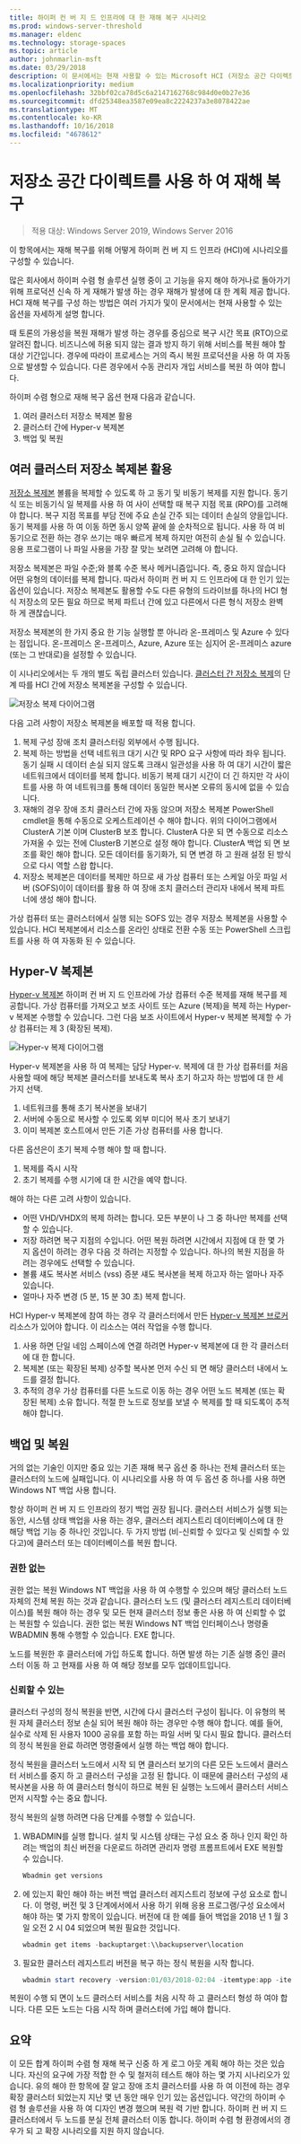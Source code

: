 ```yaml
---
title: 하이퍼 컨 버 지 드 인프라에 대 한 재해 복구 시나리오
ms.prod: windows-server-threshold
ms.manager: eldenc
ms.technology: storage-spaces
ms.topic: article
author: johnmarlin-msft
ms.date: 03/29/2018
description: 이 문서에서는 현재 사용할 수 있는 Microsoft HCI (저장소 공간 다이렉트)의 재해 복구 시나리오를 설명합니다.
ms.localizationpriority: medium
ms.openlocfilehash: 32bbf02ca78d5c6a2147162768c984d0e0b27e36
ms.sourcegitcommit: dfd25348ea3587e09ea8c2224237a3e8078422ae
ms.translationtype: MT
ms.contentlocale: ko-KR
ms.lasthandoff: 10/16/2018
ms.locfileid: "4678612"
---
```

# 저장소 공간 다이렉트를 사용 하 여 재해 복구

> 적용 대상: Windows Server 2019, Windows Server 2016

이 항목에서는 재해 복구를 위해 어떻게 하이퍼 컨 버 지 드 인프라 (HCI)에 시나리오를 구성할 수 있습니다.

많은 회사에서 하이퍼 수렴 형 솔루션 실행 중이 고 기능을 유지 해야 하거나로 돌아가기 위해 프로덕션 신속 하 게 재해가 발생 하는 경우 재해가 발생에 대 한 계획 제공 합니다. HCI 재해 복구를 구성 하는 방법은 여러 가지가 및이 문서에서는 현재 사용할 수 있는 옵션을 자세하게 설명 합니다.

때 토론의 가용성을 복원 재해가 발생 하는 경우를 중심으로 복구 시간 목표 (RTO)으로 알려진 합니다. 비즈니스에 허용 되지 않는 결과 방지 하기 위해 서비스를 복원 해야 할 대상 기간입니다. 경우에 따라이 프로세스는 거의 즉시 복원 프로덕션을 사용 하 여 자동으로 발생할 수 있습니다. 다른 경우에서 수동 관리자 개입 서비스를 복원 하 여야 합니다.

하이퍼 수렴 형으로 재해 복구 옵션 현재 다음과 같습니다.

1. 여러 클러스터 저장소 복제본 활용
2. 클러스터 간에 Hyper-v 복제본
3. 백업 및 복원

## 여러 클러스터 저장소 복제본 활용

[저장소 복제본](../storage-replica/storage-replica-overview.md) 볼륨을 복제할 수 있도록 하 고 동기 및 비동기 복제를 지원 합니다. 동기식 또는 비동기식 일 복제를 사용 하 여 사이 선택할 때 복구 지점 목표 (RPO)를 고려해 야 합니다. 복구 지점 목표를 부담 전에 주요 손실 간주 되는 데이터 손실의 양을입니다. 동기 복제를 사용 하 여 이동 하면 동시 양쪽 끝에 쓸 순차적으로 됩니다. 사용 하 여 비동기으로 전환 하는 경우 쓰기는 매우 빠르게 복제 하지만 여전히 손실 될 수 있습니다. 응용 프로그램이 나 파일 사용을 가장 잘 맞는 보려면 고려해 야 합니다.

저장소 복제본은 파일 수준;와 블록 수준 복사 메커니즘입니다. 즉, 중요 하지 않습니다 어떤 유형의 데이터를 복제 합니다. 따라서 하이퍼 컨 버 지 드 인프라에 대 한 인기 있는 옵션이 있습니다. 저장소 복제본도 활용할 수도 다른 유형의 드라이브를 하나의 HCI 형식 저장소의 모든 필요 하므로 복제 파트너 간에 있고 다른에서 다른 형식 저장소 완벽 하 게 괜찮습니다. 

저장소 복제본의 한 가지 중요 한 기능 실행할 뿐 아니라 온-프레미스 및 Azure 수 있다는 점입니다. 온-프레미스 온-프레미스, Azure, Azure 또는 심지어 온-프레미스 azure (또는 그 반대로)을 설정할 수 있습니다.

이 시나리오에서는 두 개의 별도 독립 클러스터 있습니다. [클러스터 간 저장소 복제](../storage-replica/cluster-to-cluster-storage-replication.md)의 단계 따를 HCI 간에 저장소 복제본을 구성할 수 있습니다.

![저장소 복제 다이어그램](media\storage-spaces-direct-disaster-recovery\Disaster-Recovery-Figure1.png)

다음 고려 사항이 저장소 복제본을 배포할 때 적용 합니다. 

1.  복제 구성 장애 조치 클러스터링 외부에서 수행 됩니다. 
2.  복제 하는 방법을 선택 네트워크 대기 시간 및 RPO 요구 사항에 따라 좌우 됩니다. 동기 실패 시 데이터 손실 되지 않도록 크래시 일관성을 사용 하 여 대기 시간이 짧은 네트워크에서 데이터를 복제 합니다. 비동기 복제 대기 시간이 더 긴 하지만 각 사이트를 사용 하 여 네트워크를 통해 데이터 동일한 복사본 오류의 동시에 없을 수 있습니다. 
3.  재해의 경우 장애 조치 클러스터 간에 자동 않으며 저장소 복제본 PowerShell cmdlet을 통해 수동으로 오케스트레이션 수 해야 합니다. 위의 다이어그램에서 ClusterA 기본 이며 ClusterB 보조 합니다. ClusterA 다운 되 면 수동으로 리소스 가져올 수 있는 전에 ClusterB 기본으로 설정 해야 합니다. ClusterA 백업 되 면 보조를 확인 해야 합니다. 모든 데이터를 동기화가, 되 면 변경 하 고 원래 설정 된 방식으로 다시 역할 스왑 합니다.
4.  저장소 복제본은 데이터를 복제만 하므로 새 가상 컴퓨터 또는 스케일 아웃 파일 서버 (SOFS)이이 데이터를 활용 하 여 장애 조치 클러스터 관리자 내에서 복제 파트너에 생성 해야 합니다.

가상 컴퓨터 또는 클러스터에서 실행 되는 SOFS 있는 경우 저장소 복제본을 사용할 수 있습니다. HCI 복제본에서 리소스를 온라인 상태로 전환 수동 또는 PowerShell 스크립트를 사용 하 여 자동화 된 수 있습니다.

## Hyper-V 복제본

[Hyper-v 복제본](https://docs.microsoft.com/windows-server/virtualization/hyper-v/manage/set-up-hyper-v-replica) 하이퍼 컨 버 지 드 인프라에 가상 컴퓨터 수준 복제를 재해 복구를 제공합니다. 가상 컴퓨터를 가져오고 보조 사이트 또는 Azure (복제)을 복제 하는 Hyper-v 복제본 수행할 수 있습니다. 그런 다음 보조 사이트에서 Hyper-v 복제본 복제할 수 가상 컴퓨터는 제 3 (확장된 복제).

![Hyper-v 복제 다이어그램](media\storage-spaces-direct-disaster-recovery\Disaster-Recovery-Figure2.png)

Hyper-v 복제본을 사용 하 여 복제는 담당 Hyper-v. 복제에 대 한 가상 컴퓨터를 처음 사용할 때에 해당 복제본 클러스터를 보내도록 복사 초기 하고자 하는 방법에 대 한 세 가지 선택.

1.  네트워크를 통해 초기 복사본을 보내기
2.  서버에 수동으로 복사할 수 있도록 외부 미디어 복사 초기 보내기
3.  이미 복제본 호스트에서 만든 기존 가상 컴퓨터를 사용 합니다.

다른 옵션은이 초기 복제 수행 해야 할 때 합니다.

1.  복제를 즉시 시작
2.  초기 복제를 수행 시기에 대 한 시간을 예약 합니다. 

해야 하는 다른 고려 사항이 있습니다.

- 어떤 VHD/VHDX의 복제 하려는 합니다. 모든 부분이 나 그 중 하나만 복제를 선택할 수 있습니다.
- 저장 하려면 복구 지점의 수입니다. 어떤 복원 하려면 시간에서 지점에 대 한 몇 가지 옵션이 하려는 경우 다음 것 하려는 지정할 수 있습니다. 하나의 복원 지점을 하려는 경우에도 선택할 수 있습니다.
- 볼륨 섀도 복사본 서비스 (vss) 증분 섀도 복사본을 복제 하고자 하는 얼마나 자주 있습니다.
- 얼마나 자주 변경 (5 분, 15 분 30 초) 복제 합니다.

HCI Hyper-v 복제본에 참여 하는 경우 각 클러스터에서 만든 [Hyper-v 복제본 브로커](https://blogs.technet.microsoft.com/virtualization/2012/03/27/why-is-the-hyper-v-replica-broker-required/) 리소스가 있어야 합니다. 이 리소스는 여러 작업을 수행 합니다.

1.  사용 하면 단일 네임 스페이스에 연결 하려면 Hyper-v 복제본에 대 한 각 클러스터에 대 한 합니다.
2.  복제본 (또는 확장된 복제) 상주할 복사본 먼저 수신 되 면 해당 클러스터 내에서 노드를 결정 합니다.
3.  추적의 경우 가상 컴퓨터를 다른 노드로 이동 하는 경우 어떤 노드 복제본 (또는 확장된 복제) 소유 합니다. 적절 한 노드로 정보를 보낼 수 복제를 할 때 되도록이 추적 해야 합니다.

## 백업 및 복원

거의 없는 기술인 이지만 중요 있는 기존 재해 복구 옵션 중 하나는 전체 클러스터 또는 클러스터의 노드에 실패입니다. 이 시나리오를 사용 하 여 두 옵션 중 하나를 사용 하면 Windows NT 백업 사용 합니다. 

항상 하이퍼 컨 버 지 드 인프라의 정기 백업 권장 됩니다. 클러스터 서비스가 실행 되는 동안, 시스템 상태 백업을 사용 하는 경우, 클러스터 레지스트리 데이터베이스에 대 한 해당 백업 기능 중 하나인 것입니다. 두 가지 방법 (비-신뢰할 수 있다고 및 신뢰할 수 있다고)에 클러스터 또는 데이터베이스를 복원 합니다.

### 권한 없는

권한 없는 복원 Windows NT 백업을 사용 하 여 수행할 수 있으며 해당 클러스터 노드 자체의 전체 복원 하는 것과 같습니다. 클러스터 노드 (및 클러스터 레지스트리 데이터베이스)를 복원 해야 하는 경우 및 모든 현재 클러스터 정보 좋은 사용 하 여 신뢰할 수 없는 복원할 수 있습니다. 권한 없는 복원 Windows NT 백업 인터페이스나 명령줄 WBADMIN 통해 수행할 수 있습니다. EXE 합니다.

노드를 복원한 후 클러스터에 가입 하도록 합니다. 하면 발생 하는 기존 실행 중인 클러스터 이동 하 고 현재를 사용 하 여 해당 정보를 모두 업데이트입니다.

### 신뢰할 수 있는

클러스터 구성의 정식 복원을 반면, 시간에 다시 클러스터 구성이 됩니다. 이 유형의 복원 자체 클러스터 정보 손실 되어 복원 해야 하는 경우만 수행 해야 합니다. 예를 들어, 실수로 삭제 된 사용자 1000 공유를 포함 하는 파일 서버 및 다시 필요 합니다. 클러스터의 정식 복원을 완료 하려면 명령줄에서 실행 하는 백업 해야 합니다.

정식 복원을 클러스터 노드에서 시작 되 면 클러스터 보기의 다른 모든 노드에서 클러스터 서비스를 중지 하 고 클러스터 구성을 고정 된 합니다. 이 때문에 클러스터 구성의 새 복사본을 사용 하 여 클러스터 형식이 하므로 복원 된 실행는 노드에서 클러스터 서비스 먼저 시작할 수는 중요 합니다.

정식 복원의 실행 하려면 다음 단계를 수행할 수 있습니다.

1.  WBADMIN를 실행 합니다. 설치 및 시스템 상태는 구성 요소 중 하나 인지 확인 하려는 백업의 최신 버전을 다운로드 하려면 관리자 명령 프롬프트에서 EXE 복원할 수 있습니다.

    ```powershell
    Wbadmin get versions
    ```

2.  에 있는지 확인 해야 하는 버전 백업 클러스터 레지스트리 정보에 구성 요소로 합니다. 이 명령, 버전 및 3 단계에서에서 사용 하기 위해 응용 프로그램/구성 요소에서 해야 하는 몇 가지 항목이 있습니다. 버전에 대 한 예를 들어 백업을 2018 년 1 월 3 일 오전 2 시 04 되었으며 복원 필요한 것입니다.

    ```powershell
    wbadmin get items -backuptarget:\\backupserver\location
    ```

3.  필요한 클러스터 레지스트리 버전을 복구 하는 정식 복원을 시작 합니다. 

    ```powershell
    wbadmin start recovery -version:01/03/2018-02:04 -itemtype:app -items:cluster
    ```

복원이 수행 되 면이 노드 클러스터 서비스를 처음 시작 하 고 클러스터 형성 하 여야 합니다. 다른 모든 노드는 다음 시작 하며 클러스터에 가입 해야 합니다.

## 요약 

이 모든 합계 하이퍼 수렴 형 재해 복구 신중 하 게 로그 아웃 계획 해야 하는 것은 있습니다. 자신의 요구에 가장 적합 한 수 및 철저히 테스트 해야 하는 몇 가지 시나리오가 있습니다. 유의 해야 한 항목에 잘 알고 장애 조치 클러스터를 사용 하 여 이전에 하는 경우 확장 클러스터 되었는지 지난 몇 년 동안 매우 인기 있는 옵션입니다. 약간의 하이퍼 수렴 형 솔루션을 사용 하 여 디자인 변경 했으며 복원 력 기반 합니다. 하이퍼 컨 버 지 드 클러스터에서 두 노드를 분실 전체 클러스터 이동 합니다. 하이퍼 수렴 형 환경에서의 경우가 되 고 확장 시나리오를 지원 하지 않습니다.


